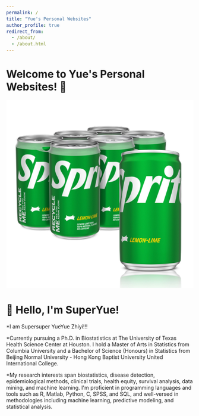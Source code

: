 ```yaml
---
permalink: /
title: "Yue's Personal Websites"
author_profile: true
redirect_from: 
  - /about/
  - /about.html
---
```


# Welcome to Yue's Personal Websites! 🚀
![Yue's Image](images/3.png)

# 👋 Hello, I'm SuperYue!

*I am Supersuper YueYue Zhiyi!!!

*Currently pursuing a Ph.D. in Biostatistics at The University of Texas Health Science Center at Houston. I hold a Master of Arts in Statistics from Columbia University and a Bachelor of Science (Honours) in Statistics from Beijing Normal University - Hong Kong Baptist University United International College.

*My research interests span biostatistics, disease detection, epidemiological methods, clinical trials, health equity, survival analysis, data mining, and machine learning. I'm proficient in programming languages and tools such as R, Matlab, Python, C, SPSS, and SQL, and well-versed in methodologies including machine learning, predictive modeling, and statistical analysis.
